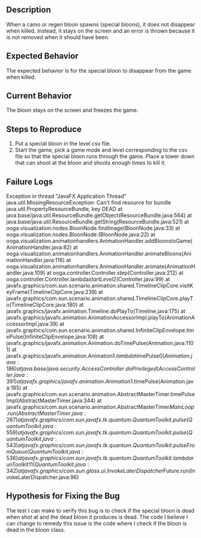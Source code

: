 ## Description

When a camo or regen bloon spawns (special bloons), it does not disappear when killed. Instead,
it stays on the screen and an error is thrown because it is not removed when it should have been. 

## Expected Behavior

The expected behavior is for the special bloon to disappear from the game when killed.

## Current Behavior

The bloon stays on the screen and freezes the game. 

## Steps to Reproduce

 1. Put a special bloon in the level csv file.
 2. Start the game, pick a game mode and level corresponding to the csv file so that the 
 special bloon runs through the game. Place a tower down that can shoot at the bloon and 
 shoots enough times to kill it.

## Failure Logs

Exception in thread "JavaFX Application Thread" java.util.MissingResourceException: Can't find resource for bundle java.util.PropertyResourceBundle, key DEAD
	at java.base/java.util.ResourceBundle.getObject(ResourceBundle.java:564)
	at java.base/java.util.ResourceBundle.getString(ResourceBundle.java:521)
	at ooga.visualization.nodes.BloonNode.findImage(BloonNode.java:33)
	at ooga.visualization.nodes.BloonNode.<init>(BloonNode.java:22)
	at ooga.visualization.animationhandlers.AnimationHandler.addBloonstoGame(AnimationHandler.java:82)
	at ooga.visualization.animationhandlers.AnimationHandler.animateBloons(AnimationHandler.java:116)
	at ooga.visualization.animationhandlers.AnimationHandler.animate(AnimationHandler.java:109)
	at ooga.controller.Controller.step(Controller.java:212)
	at ooga.controller.Controller.lambda$startLevel$2(Controller.java:99)
	at javafx.graphics/com.sun.scenario.animation.shared.TimelineClipCore.visitKeyFrame(TimelineClipCore.java:239)
	at javafx.graphics/com.sun.scenario.animation.shared.TimelineClipCore.playTo(TimelineClipCore.java:180)
	at javafx.graphics/javafx.animation.Timeline.doPlayTo(Timeline.java:175)
	at javafx.graphics/javafx.animation.AnimationAccessorImpl.playTo(AnimationAccessorImpl.java:39)
	at javafx.graphics/com.sun.scenario.animation.shared.InfiniteClipEnvelope.timePulse(InfiniteClipEnvelope.java:108)
	at javafx.graphics/javafx.animation.Animation.doTimePulse(Animation.java:1101)
	at javafx.graphics/javafx.animation.Animation$1.lambda$timePulse$0(Animation.java:186)
	at java.base/java.security.AccessController.doPrivileged(AccessController.java:391)
	at javafx.graphics/javafx.animation.Animation$1.timePulse(Animation.java:185)
	at javafx.graphics/com.sun.scenario.animation.AbstractMasterTimer.timePulseImpl(AbstractMasterTimer.java:344)
	at javafx.graphics/com.sun.scenario.animation.AbstractMasterTimer$MainLoop.run(AbstractMasterTimer.java:267)
	at javafx.graphics/com.sun.javafx.tk.quantum.QuantumToolkit.pulse(QuantumToolkit.java:559)
	at javafx.graphics/com.sun.javafx.tk.quantum.QuantumToolkit.pulse(QuantumToolkit.java:543)
	at javafx.graphics/com.sun.javafx.tk.quantum.QuantumToolkit.pulseFromQueue(QuantumToolkit.java:536)
	at javafx.graphics/com.sun.javafx.tk.quantum.QuantumToolkit.lambda$runToolkit$11(QuantumToolkit.java:342)
	at javafx.graphics/com.sun.glass.ui.InvokeLaterDispatcher$Future.run(InvokeLaterDispatcher.java:96)

## Hypothesis for Fixing the Bug

The test I can make to verify this bug is to check if the special bloon is dead when shot at and the
dead bloon it produces is dead. The code I believe I can change to remedy this issue is the code
where I check if the bloon is dead in the bloon class.